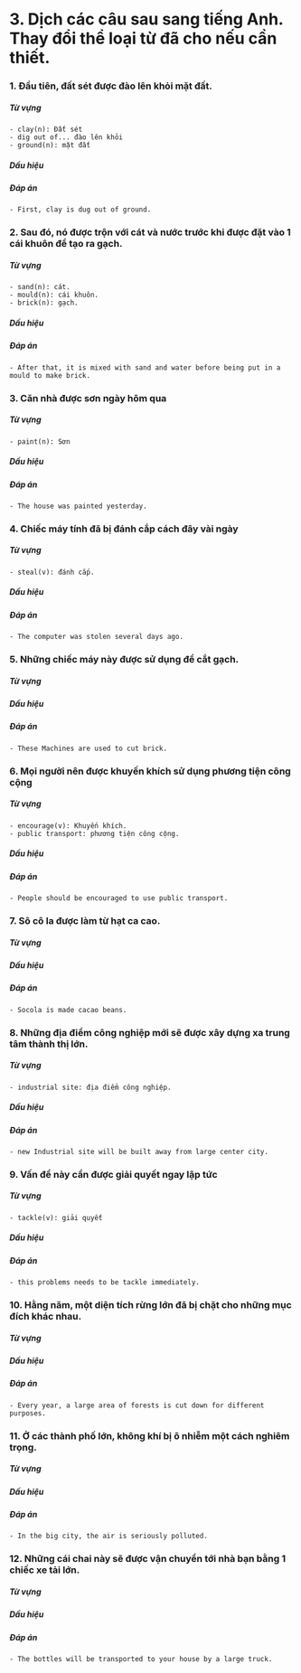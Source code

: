 # 3. Dịch các câu sau sang tiếng Anh. Thay đổi thể loại từ đã cho nếu cần thiết.

### 1. Đầu tiên, đất sét được đào lên khỏi mặt đất.
##### Từ vựng
    - clay(n): Đất sét
    - dig out of... đào lên khỏi
    - ground(n): mặt đất
##### Dấu hiệu
##### Đáp án
    - First, clay is dug out of ground.

### 2. Sau đó, nó được trộn với cát và nước trước khi được đặt vào 1 cái khuôn để tạo ra gạch.
##### Từ vựng
    - sand(n): cát.
    - mould(n): cái khuôn.
    - brick(n): gạch.
##### Dấu hiệu
##### Đáp án
    - After that, it is mixed with sand and water before being put in a mould to make brick.

### 3. Căn nhà được sơn ngày hôm qua
##### Từ vựng
    - paint(n): Sơn
##### Dấu hiệu
##### Đáp án
    - The house was painted yesterday.

### 4. Chiếc máy tính đã bị đánh cắp cách đây vài ngày
##### Từ vựng
    - steal(v): đánh cắp.
##### Dấu hiệu
##### Đáp án
    - The computer was stolen several days ago.

### 5. Những chiếc máy này được sử dụng để cắt gạch.
##### Từ vựng
##### Dấu hiệu
##### Đáp án
    - These Machines are used to cut brick.

### 6. Mọi người nên được khuyến khích sử dụng phương tiện công cộng
##### Từ vựng
    - encourage(v): Khuyến khích.
    - public transport: phương tiện công cộng.
##### Dấu hiệu
##### Đáp án
    - People should be encouraged to use public transport.

### 7. Sô cô la được làm từ hạt ca cao.
##### Từ vựng
##### Dấu hiệu
##### Đáp án
    - Socola is made cacao beans.

### 8. Những địa điểm công nghiệp mới sẽ được xây dựng xa trung tâm thành thị lớn.
##### Từ vựng
    - industrial site: địa điểm công nghiệp.
##### Dấu hiệu
##### Đáp án
    - new Industrial site will be built away from large center city.
### 9. Vấn đề này cần được giải quyết ngay lập tức
##### Từ vựng
    - tackle(v): giải quyết
##### Dấu hiệu
##### Đáp án
    - this problems needs to be tackle immediately.

### 10. Hằng năm, một diện tích rừng lớn đã bị chặt cho những mục đích khác nhau.
##### Từ vựng
##### Dấu hiệu
##### Đáp án
    - Every year, a large area of forests is cut down for different purposes.

### 11. Ở các thành phố lớn, không khí bị ô nhiễm một cách nghiêm trọng.
##### Từ vựng
##### Dấu hiệu
##### Đáp án
    - In the big city, the air is seriously polluted.

### 12. Những cái chai này sẽ được vận chuyển tới nhà bạn bằng 1 chiếc xe tải lớn.
##### Từ vựng
##### Dấu hiệu
##### Đáp án
    - The bottles will be transported to your house by a large truck. 